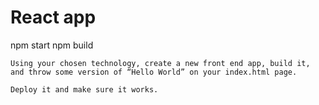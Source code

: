 # React app

npm start
npm build

```
Using your chosen technology, create a new front end app, build it, and throw some version of “Hello World” on your index.html page.

Deploy it and make sure it works.
```